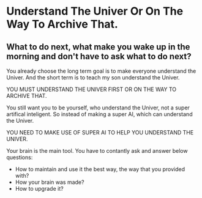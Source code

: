 # Understand The Univer Or On The Way To Archive That.

## What to do next, what make you wake up in the morning and don't have to ask what to do next?

You already choose the long term goal is to make everyone understand the Univer.
And the short term is to teach my son understand the Univer.

YOU MUST UNDERSTAND THE UNIVER FIRST OR ON THE WAY TO ARCHIVE THAT.

You still want you to be yourself, who understand the Univer, not a super artifical inteligent.
So instead of making a super AI, which can understand the Univer.

YOU NEED TO MAKE USE OF SUPER AI TO HELP YOU UNDERSTAND THE UNIVER.

Your brain is the main tool. You have to contantly ask and answer below questions:
- How to maintain and use it the best way, the way that you provided with?
- How your brain was made?
- How to upgrade it?
